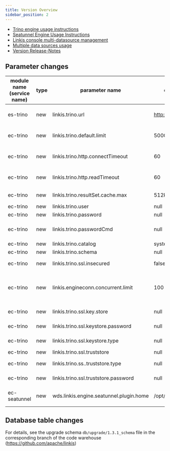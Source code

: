 ```yaml
---
title: Version Overview
sidebar_position: 2
---
```


- [Trino engine usage instructions](/engine-usage/trino.md)
- [Seatunnel Engine Usage Instructions](/engine-usage/seatunnel.md)
- [Linkis console multi-datasource management](/user-guide/control-panel/datasource-management.md)
- [Multiple data sources usage](/user-guide/datasource-manual.md)
- [Version Release-Notes](/download/release-notes-1.3.1)


## Parameter changes

| module name (service name) | type | parameter name | default value | description |
| ----------- | ----- | ------------------------- | ---------------- |-------------- |
| es-trino | new | linkis.trino.url | http://127.0.0.1:8080 | Trino cluster connection URL  |
| ec-trino | new | linkis.trino.default.limit | 5000 | limit on the number of result sets |
| ec-trino | new | linkis.trino.http.connectTimeout | 60 | connection timeout (seconds) |
| ec-trino | new | linkis.trino.http.readTimeout | 60 | transmission timeout (seconds) |
| ec-trino | new | linkis.trino.resultSet.cache.max | 512k | result set buffer |
| ec-trino | new | linkis.trino.user | null | username |
| ec-trino | new | linkis.trino.password | null | password |
| ec-trino | new | linkis.trino.passwordCmd | null | password callback command |
| ec-trino | new | linkis.trino.catalog | system | Catalog |
| ec-trino | new | linkis.trino.schema | null | Schema |
| ec-trino | new | linkis.trino.ssl.insecured | false | verify SSL certificate |
| ec-trino | new | linkis.engineconn.concurrent.limit | 100 | The maximum number of concurrent engines |
| ec-trino | new | linkis.trino.ssl.key.store | null | keystore path |
| ec-trino | new | linkis.trino.ssl.keystore.password | null | keystore password |
| ec-trino | new | linkis.trino.ssl.keystore.type | null | keystore type |
| ec-trino | new | linkis.trino.ssl.truststore | null | truststore |
| ec-trino | new | linkis.trino.ss..truststore.type | null | trustore type |
| ec-trino | new | linkis.trino.ssl.truststore.password | null | truststore password |
| ec-seatunnel | new | wds.linkis.engine.seatunnel.plugin.home | /opt/linkis/seatunnel | Seatunnel installation path |

## Database table changes
For details, see the upgrade schema `db/upgrade/1.3.1_schema` file in the corresponding branch of the code warehouse (https://github.com/apache/linkis)
